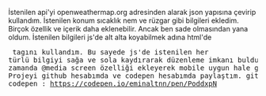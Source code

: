 İstenilen api'yi openweathermap.org adresinden alarak json yapısına çevirip kullandım.
İstenilen konum sıcaklık nem ve rüzgar gibi bilgileri ekledim.
Birçok özellik ve içerik daha eklenebilir.
Ancak ben sade olmasından yana oldum.
İstenilen bilgileri js'de alt alta koyabilmek adına html'de <pre> tagını kullandım.
Bu sayede js'de istenilen her türlü bilgiyi sağa ve sola kaydırarak düzenleme imkanı buldum.
Aynı zamanda @media screen özelliği ekleyerek mobile uygun hale getirdim.
Projeyi github hesabımda ve codepen hesabımda paylaştım.
github : https://altun93.github.io/WeatherApi/
codepen : https://codepen.io/eminaltnn/pen/PoddxpN

